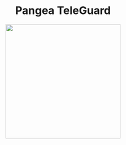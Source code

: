 <div align='center'>
  <h1>Pangea TeleGuard</h1>
  <img src="https://github.com/vaishnavi-3969/Pangea-TeleGuard/assets/80088403/62144c6a-ef35-4695-b40f-91a30e9d2b77" width="300px"/>
  
  
</div>
